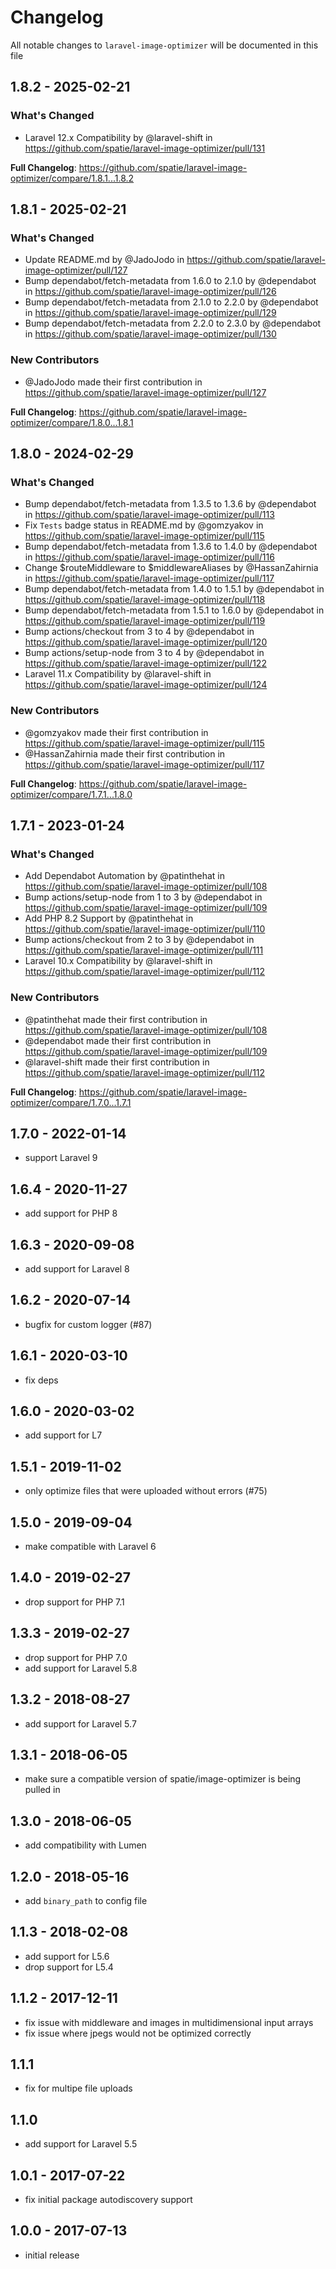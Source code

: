 # Changelog

All notable changes to `laravel-image-optimizer` will be documented in this file

## 1.8.2 - 2025-02-21

### What's Changed

* Laravel 12.x Compatibility by @laravel-shift in https://github.com/spatie/laravel-image-optimizer/pull/131

**Full Changelog**: https://github.com/spatie/laravel-image-optimizer/compare/1.8.1...1.8.2

## 1.8.1 - 2025-02-21

### What's Changed

* Update README.md by @JadoJodo in https://github.com/spatie/laravel-image-optimizer/pull/127
* Bump dependabot/fetch-metadata from 1.6.0 to 2.1.0 by @dependabot in https://github.com/spatie/laravel-image-optimizer/pull/126
* Bump dependabot/fetch-metadata from 2.1.0 to 2.2.0 by @dependabot in https://github.com/spatie/laravel-image-optimizer/pull/129
* Bump dependabot/fetch-metadata from 2.2.0 to 2.3.0 by @dependabot in https://github.com/spatie/laravel-image-optimizer/pull/130

### New Contributors

* @JadoJodo made their first contribution in https://github.com/spatie/laravel-image-optimizer/pull/127

**Full Changelog**: https://github.com/spatie/laravel-image-optimizer/compare/1.8.0...1.8.1

## 1.8.0 - 2024-02-29

### What's Changed

* Bump dependabot/fetch-metadata from 1.3.5 to 1.3.6 by @dependabot in https://github.com/spatie/laravel-image-optimizer/pull/113
* Fix `Tests` badge status in README.md by @gomzyakov in https://github.com/spatie/laravel-image-optimizer/pull/115
* Bump dependabot/fetch-metadata from 1.3.6 to 1.4.0 by @dependabot in https://github.com/spatie/laravel-image-optimizer/pull/116
* Change $routeMiddleware to $middlewareAliases by @HassanZahirnia in https://github.com/spatie/laravel-image-optimizer/pull/117
* Bump dependabot/fetch-metadata from 1.4.0 to 1.5.1 by @dependabot in https://github.com/spatie/laravel-image-optimizer/pull/118
* Bump dependabot/fetch-metadata from 1.5.1 to 1.6.0 by @dependabot in https://github.com/spatie/laravel-image-optimizer/pull/119
* Bump actions/checkout from 3 to 4 by @dependabot in https://github.com/spatie/laravel-image-optimizer/pull/120
* Bump actions/setup-node from 3 to 4 by @dependabot in https://github.com/spatie/laravel-image-optimizer/pull/122
* Laravel 11.x Compatibility by @laravel-shift in https://github.com/spatie/laravel-image-optimizer/pull/124

### New Contributors

* @gomzyakov made their first contribution in https://github.com/spatie/laravel-image-optimizer/pull/115
* @HassanZahirnia made their first contribution in https://github.com/spatie/laravel-image-optimizer/pull/117

**Full Changelog**: https://github.com/spatie/laravel-image-optimizer/compare/1.7.1...1.8.0

## 1.7.1 - 2023-01-24

### What's Changed

- Add Dependabot Automation by @patinthehat in https://github.com/spatie/laravel-image-optimizer/pull/108
- Bump actions/setup-node from 1 to 3 by @dependabot in https://github.com/spatie/laravel-image-optimizer/pull/109
- Add PHP 8.2 Support by @patinthehat in https://github.com/spatie/laravel-image-optimizer/pull/110
- Bump actions/checkout from 2 to 3 by @dependabot in https://github.com/spatie/laravel-image-optimizer/pull/111
- Laravel 10.x Compatibility by @laravel-shift in https://github.com/spatie/laravel-image-optimizer/pull/112

### New Contributors

- @patinthehat made their first contribution in https://github.com/spatie/laravel-image-optimizer/pull/108
- @dependabot made their first contribution in https://github.com/spatie/laravel-image-optimizer/pull/109
- @laravel-shift made their first contribution in https://github.com/spatie/laravel-image-optimizer/pull/112

**Full Changelog**: https://github.com/spatie/laravel-image-optimizer/compare/1.7.0...1.7.1

## 1.7.0 - 2022-01-14

- support Laravel 9

## 1.6.4 - 2020-11-27

- add support for PHP 8

## 1.6.3 - 2020-09-08

- add support for Laravel 8

## 1.6.2 - 2020-07-14

- bugfix for custom logger (#87)

## 1.6.1 - 2020-03-10

- fix deps

## 1.6.0 - 2020-03-02

- add support for L7

## 1.5.1 - 2019-11-02

- only optimize files that were uploaded without errors (#75)

## 1.5.0 - 2019-09-04

- make compatible with Laravel 6

## 1.4.0 - 2019-02-27

- drop support for PHP 7.1

## 1.3.3 - 2019-02-27

- drop support for PHP 7.0
- add support for Laravel 5.8

## 1.3.2 - 2018-08-27

- add support for Laravel 5.7

## 1.3.1 - 2018-06-05

- make sure a compatible version of spatie/image-optimizer is being pulled in

## 1.3.0 - 2018-06-05

- add compatibility with Lumen

## 1.2.0 - 2018-05-16

- add `binary_path` to config file

## 1.1.3 - 2018-02-08

- add support for L5.6
- drop support for L5.4

## 1.1.2 - 2017-12-11

- fix issue with middleware and images in multidimensional input arrays
- fix issue where jpegs would not be optimized correctly

## 1.1.1

- fix for multipe file uploads

## 1.1.0

- add support for Laravel 5.5

## 1.0.1 - 2017-07-22

- fix initial package autodiscovery support

## 1.0.0 - 2017-07-13

- initial release
